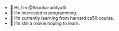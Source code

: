 - 👋 Hi, I’m @Sisodia-aditya15
- 👀 I’m interested in programming.
- 🌱 I’m currently learning from harvard cs50 course.
- 💞️ I’m still a rookie hoping to learn.

<!---
Sisodia-aditya15/Sisodia-aditya15 is a ✨ special ✨ repository because its `README.md` (this file) appears on your GitHub profile.
You can click the Preview link to take a look at your changes.
--->
